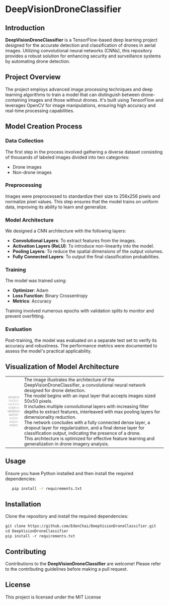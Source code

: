# DeepVisionDroneClassifier

## Introduction
**DeepVisionDroneClassifier** is a TensorFlow-based deep learning project designed for the accurate detection and classification of drones in aerial images. Utilizing convolutional neural networks (CNNs), this repository provides a robust solution for enhancing security and surveillance systems by automating drone detection.

## Project Overview
The project employs advanced image processing techniques and deep learning algorithms to train a model that can distinguish between drone-containing images and those without drones. It's built using TensorFlow and leverages OpenCV for image manipulations, ensuring high accuracy and real-time processing capabilities.

## Model Creation Process
### Data Collection
The first step in the process involved gathering a diverse dataset consisting of thousands of labeled images divided into two categories:
- Drone images
- Non-drone images

### Preprocessing
Images were preprocessed to standardize their size to 256x256 pixels and normalize pixel values. This step ensures that the model trains on uniform data, improving its ability to learn and generalize.

### Model Architecture
We designed a CNN architecture with the following layers:
- **Convolutional Layers**: To extract features from the images.
- **Activation Layers (ReLU)**: To introduce non-linearity into the model.
- **Pooling Layers**: To reduce the spatial dimensions of the output volumes.
- **Fully Connected Layers**: To output the final classification probabilities.

### Training
The model was trained using:
- **Optimizer**: Adam
- **Loss Function**: Binary Crossentropy
- **Metrics**: Accuracy

Training involved numerous epochs with validation splits to monitor and prevent overfitting.

### Evaluation
Post-training, the model was evaluated on a separate test set to verify its accuracy and robustness. The performance metrics were documented to assess the model's practical applicability.

## Visualization of Model Architecture
<table>
  <tr>
    <td>
      <img src="Architecture.png" alt="DeepVisionDroneClassifier Model Architecture" width="150"/>
    </td>
    <td>
      The image illustrates the architecture of the DeepVisionDroneClassifier, a convolutional neural network designed for drone detection.<br>
      The model begins with an input layer that accepts images sized 50x50 pixels.<br>
      It includes multiple convolutional layers with increasing filter depths to extract features, interleaved with max pooling layers for dimensionality reduction.<br>
      The network concludes with a fully connected dense layer, a dropout layer for regularization, and a final dense layer for classification output, indicating the presence of a drone.<br>
      This architecture is optimized for effective feature learning and generalization in drone imagery analysis.
    </td>
  </tr>
</table>

## Usage
Ensure you have Python installed and then install the required dependencies:
```bash
   pip install -r requirements.txt
```
     
## Installation
Clone the repository and install the required dependencies:
```
git clone https://github.com/EdenChai/DeepVisionDroneClassifier.git
cd DeepVisionDroneClassifier
pip install -r requirements.txt
```

## Contributing
Contributions to the **DeepVisionDroneClassifier** are welcome! Please refer to the contributing guidelines before making a pull request.

## License
This project is licensed under the MIT License
